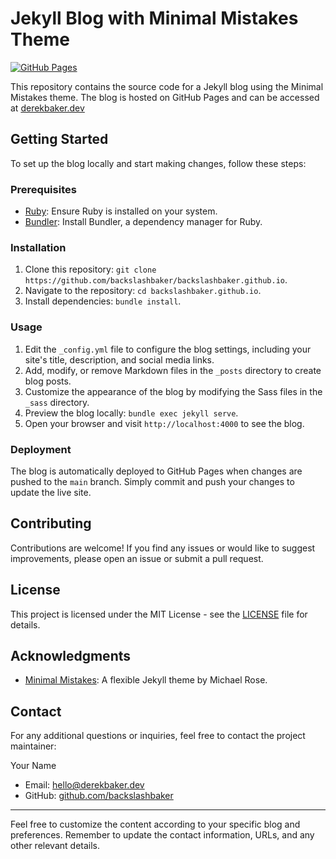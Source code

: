 # Jekyll Blog with Minimal Mistakes Theme

[![GitHub Pages](https://img.shields.io/badge/GitHub-Pages-brightgreen)](https://derekbaker.dev)

This repository contains the source code for a Jekyll blog using the Minimal Mistakes theme. The blog is hosted on GitHub Pages and can be accessed at [derekbaker.dev](https://derekbaker.dev)

## Getting Started

To set up the blog locally and start making changes, follow these steps:

### Prerequisites

- [Ruby](https://www.ruby-lang.org/en/documentation/installation/): Ensure Ruby is installed on your system.
- [Bundler](https://bundler.io/): Install Bundler, a dependency manager for Ruby.

### Installation

1. Clone this repository: `git clone https://github.com/backslashbaker/backslashbaker.github.io`.
2. Navigate to the repository: `cd backslashbaker.github.io`.
3. Install dependencies: `bundle install`.

### Usage

1. Edit the `_config.yml` file to configure the blog settings, including your site's title, description, and social media links.
2. Add, modify, or remove Markdown files in the `_posts` directory to create blog posts.
3. Customize the appearance of the blog by modifying the Sass files in the `_sass` directory.
4. Preview the blog locally: `bundle exec jekyll serve`.
5. Open your browser and visit `http://localhost:4000` to see the blog.

### Deployment

The blog is automatically deployed to GitHub Pages when changes are pushed to the `main` branch. Simply commit and push your changes to update the live site.

## Contributing

Contributions are welcome! If you find any issues or would like to suggest improvements, please open an issue or submit a pull request.

## License

This project is licensed under the MIT License - see the [LICENSE](LICENSE) file for details.

## Acknowledgments

- [Minimal Mistakes](https://mmistakes.github.io/minimal-mistakes/): A flexible Jekyll theme by Michael Rose.

## Contact

For any additional questions or inquiries, feel free to contact the project maintainer:

Your Name

- Email: hello@derekbaker.dev
- GitHub: [github.com/backslashbaker](https://github.com/backslashbaker)

---

Feel free to customize the content according to your specific blog and preferences. Remember to update the contact information, URLs, and any other relevant details.
